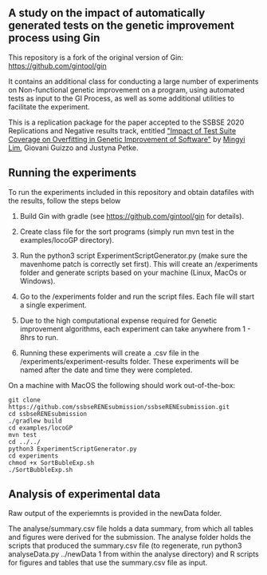 ## A study on the impact of automatically generated tests on the genetic improvement process using Gin

This repository is a fork of the original version of Gin: https://github.com/gintool/gin

It contains an additional class for conducting a large number of experiments on Non-functional genetic improvement on a program, using automated tests as input to the GI Process, as well as some additional utilities to facilitate the experiment.

This is a replication package for the paper accepted to the SSBSE 2020 Replications and Negative results track, entitled ["Impact of Test Suite Coverage on Overfitting in Genetic Improvement of Software"](https://link.springer.com/chapter/10.1007%2F978-3-030-59762-7_14) by [Mingyi Lim](https://github.com/mingyi850), Giovani Guizzo and Justyna Petke.

## Running the experiments
To run the experiments included in this repository and obtain datafiles with the results, follow the steps below

1. Build Gin with gradle (see https://github.com/gintool/gin for details).

2. Create class file for the sort programs (simply run mvn test in the examples/locoGP directory).

2. Run the python3 script ExperimentScriptGenerator.py (make sure the mavenhome patch is correctly set first). This will create an /experiments folder and generate scripts based on your machine (Linux, MacOs or Windows).

3. Go to the /experiments folder and run the script files. Each file will start a single experiment. 

4. Due to the high computational expense required for Genetic improvement algorithms, each experiment can take anywhere from 1 - 8hrs to run. 

5. Running these experiments will create a .csv file in the /experiments/experiment-results folder. These experiments will be named after the date and time they were completed.

On a machine with MacOS the following should work out-of-the-box:

```
git clone https://github.com/ssbseRENEsubmission/ssbseRENEsubmission.git
cd ssbseRENEsubmission
./gradlew build
cd examples/locoGP
mvn test 
cd ../../
python3 ExperimentScriptGenerator.py 
cd experiments
chmod +x SortBubleExp.sh
./SortBubbleExp.sh
```

## Analysis of experimental data

Raw output of the experiemnts is provided in the newData folder.

The analyse/summary.csv file holds a data summary, from which all tables and figures were derived for the submission. The analyse folder holds the scripts that produced the summary.csv file (to regenerate, run python3 analyseData.py ../newData 1 from within the analyse directory) and R scripts for figures and tables that use the summary.csv file as input.
